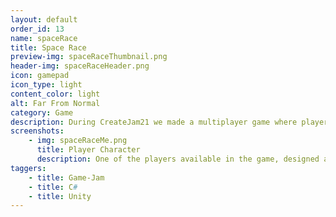 ```yaml
---
layout: default
order_id: 13
name: spaceRace
title: Space Race
preview-img: spaceRaceThumbnail.png
header-img: spaceRaceHeader.png
icon: gamepad
icon_type: light
content_color: light
alt: Far From Normal
category: Game
description: During CreateJam21 we made a multiplayer game where players have to collect items placed on a rotating station in space. They can bump into each other, lay traps and have to collect the most items until they're all gone. Their characters are picked randomly out of 3 premade ones. A fish, an alien and a tablet with my face on it.<br><br>The networking is done using Mirror, which is a library that acts as an abstraction allowing for the develop to focus on behaviour scripting. It functions similarly to Unity Networking, Photon etc. One of the more complex elements was the rigidbody setup of the player, showing properly for each connected user as well as responding to hits, being pushed back. This was achieved using a server authoritative setup, where the players send the input and the physics are only simulated on the host player.<br><br> I focused on making the experience comfortable for users, informing them if they'd have problems with connecting, when they'd connect, someone else joining the server and other quality of life features that make multiplayer games like these playable. Similarly the match has a clear start and end, showcased both through the UI as well as a giant shield around the station which dissappears when the game begins.<br><br>Credits:<br>- Austeja Vaicyte | Artist<br>- Theodor F Purcaru | Programmer
screenshots:
    - img: spaceRaceMe.png
      title: Player Character
      description: One of the players available in the game, designed after yours truly.
taggers:
    - title: Game-Jam
    - title: C#
    - title: Unity
---
```


